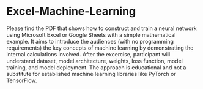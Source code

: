 # Excel-Machine-Learning

Please find the PDF that shows how to construct and train a neural network using Microsoft Excel or Google Sheets with a simple mathematical example. It aims to introduce the audiences (with no programming requirements) the key concepts of machine learning by demonstrating the internal calculations involved. After the excercise, participant will understand dataset, model architecture, weights, loss function, model training, and model deployment. The approach is educational and not a substitute for established machine learning libraries like PyTorch or TensorFlow. 

